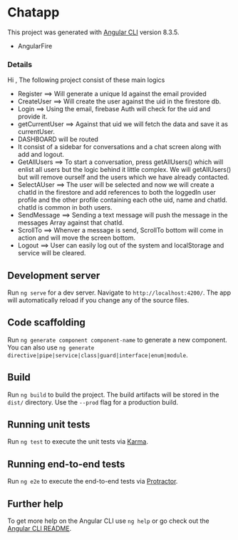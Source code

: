 # Chatapp

This project was generated with [Angular CLI](https://github.com/angular/angular-cli) version 8.3.5.
- AngularFire 


### Details 


Hi 
, The following project consist of these main logics 

- Register ==> Will generate a unique Id against the email provided 
- CreateUser ==> Will create the user against the uid in the firestore db. 
- Login ==> Using the email, firebase Auth will check for the uid and provide it.
- getCurrentUser ==> Against that uid we will fetch the data and save it as currentUser.
- DASHBOARD will be routed 
- It consist of a sidebar for conversations and a chat screen along with add and logout.
- GetAllUsers ==> To start a conversation, press getAllUsers() which will enlist all users
but the logic behind it little complex. We will getAllUsers() but will remove ourself and the 
users which we have already contacted. 
- SelectAUser ==> The user will be selected and now we will create a chatId in the firestore and 
add references to both the loggedIn user profile and the other profile containing each othe uid, name and chatId.
chatId is common in both users. 
- SendMessage ==> Sending a text message will push the message in the messages Array against that chatId. 
- ScrollTo ==> Whenver a message is send, ScrollTo bottom will come in action and will move the screen bottom.
- Logout ==> User can easily log out of the system and localStorage and service will be cleared. 





## Development server

Run `ng serve` for a dev server. Navigate to `http://localhost:4200/`. The app will automatically reload if you change any of the source files.

## Code scaffolding

Run `ng generate component component-name` to generate a new component. You can also use `ng generate directive|pipe|service|class|guard|interface|enum|module`.

## Build

Run `ng build` to build the project. The build artifacts will be stored in the `dist/` directory. Use the `--prod` flag for a production build.

## Running unit tests

Run `ng test` to execute the unit tests via [Karma](https://karma-runner.github.io).

## Running end-to-end tests

Run `ng e2e` to execute the end-to-end tests via [Protractor](http://www.protractortest.org/).

## Further help

To get more help on the Angular CLI use `ng help` or go check out the [Angular CLI README](https://github.com/angular/angular-cli/blob/master/README.md).
